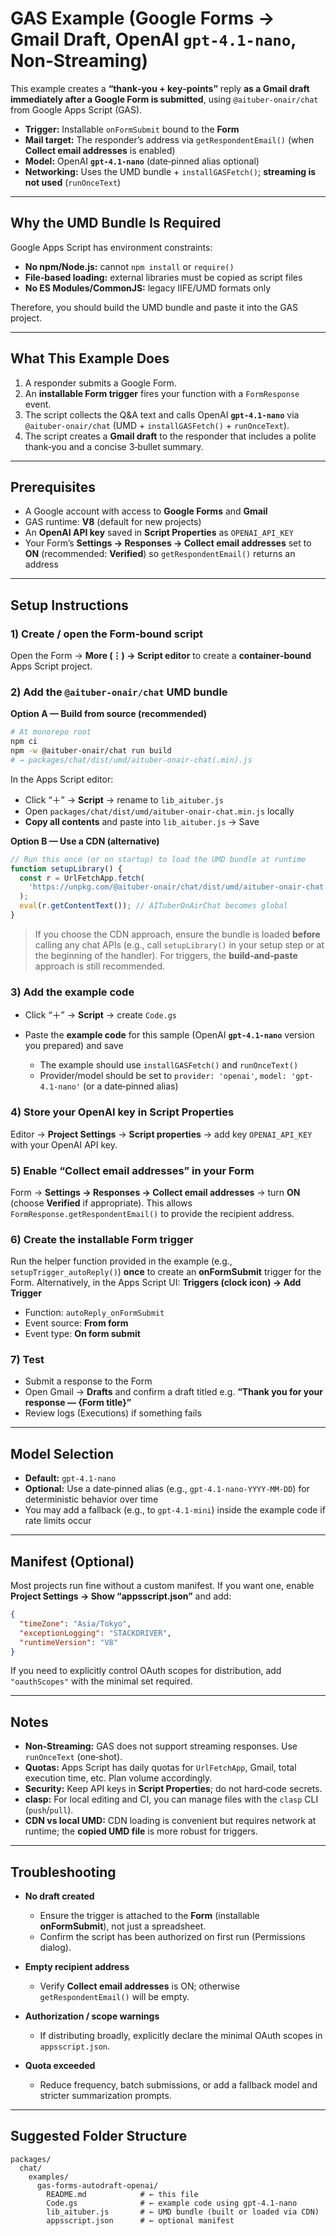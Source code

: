 # GAS Example (Google Forms → Gmail Draft, OpenAI `gpt-4.1-nano`, Non‑Streaming)

This example creates a **“thank‑you + key‑points”** reply **as a Gmail draft immediately after a Google Form is submitted**, using `@aituber-onair/chat` from Google Apps Script (GAS).

* **Trigger:** Installable `onFormSubmit` bound to the **Form**
* **Mail target:** The responder’s address via `getRespondentEmail()` (when **Collect email addresses** is enabled)
* **Model:** OpenAI **`gpt-4.1-nano`** (date‑pinned alias optional)
* **Networking:** Uses the UMD bundle + `installGASFetch()`; **streaming is not used** (`runOnceText`)

---

## Why the UMD Bundle Is Required

Google Apps Script has environment constraints:

* **No npm/Node.js:** cannot `npm install` or `require()`
* **File‑based loading:** external libraries must be copied as script files
* **No ES Modules/CommonJS:** legacy IIFE/UMD formats only

Therefore, you should build the UMD bundle and paste it into the GAS project.

---

## What This Example Does

1. A responder submits a Google Form.
2. An **installable Form trigger** fires your function with a `FormResponse` event.
3. The script collects the Q\&A text and calls OpenAI **`gpt-4.1-nano`** via `@aituber-onair/chat` (UMD + `installGASFetch()` + `runOnceText`).
4. The script creates a **Gmail draft** to the responder that includes a polite thank‑you and a concise 3‑bullet summary.

---

## Prerequisites

* A Google account with access to **Google Forms** and **Gmail**
* GAS runtime: **V8** (default for new projects)
* An **OpenAI API key** saved in **Script Properties** as `OPENAI_API_KEY`
* Your Form’s **Settings → Responses → Collect email addresses** set to **ON** (recommended: **Verified**) so `getRespondentEmail()` returns an address

---

## Setup Instructions

### 1) Create / open the Form‑bound script

Open the Form → **More (⋮) → Script editor** to create a **container‑bound** Apps Script project.

### 2) Add the `@aituber-onair/chat` UMD bundle

**Option A — Build from source (recommended)**

```bash
# At monorepo root
npm ci
npm -w @aituber-onair/chat run build
# → packages/chat/dist/umd/aituber-onair-chat(.min).js
```

In the Apps Script editor:

* Click “＋” → **Script** → rename to `lib_aituber.js`
* Open `packages/chat/dist/umd/aituber-onair-chat.min.js` locally
* **Copy all contents** and paste into `lib_aituber.js` → Save

**Option B — Use a CDN (alternative)**

```javascript
// Run this once (or on startup) to load the UMD bundle at runtime
function setupLibrary() {
  const r = UrlFetchApp.fetch(
    'https://unpkg.com/@aituber-onair/chat/dist/umd/aituber-onair-chat.min.js'
  );
  eval(r.getContentText()); // AITuberOnAirChat becomes global
}
```

> If you choose the CDN approach, ensure the bundle is loaded **before** calling any chat APIs (e.g., call `setupLibrary()` in your setup step or at the beginning of the handler). For triggers, the **build‑and‑paste** approach is still recommended.

### 3) Add the example code

* Click “＋” → **Script** → create `Code.gs`
* Paste the **example code** for this sample (OpenAI **`gpt-4.1-nano`** version you prepared) and save

  * The example should use `installGASFetch()` and `runOnceText()`
  * Provider/model should be set to `provider: 'openai'`, `model: 'gpt-4.1-nano'` (or a date‑pinned alias)

### 4) Store your OpenAI key in Script Properties

Editor → **Project Settings** → **Script properties** → add key `OPENAI_API_KEY` with your OpenAI API key.

### 5) Enable “Collect email addresses” in your Form

Form → **Settings → Responses → Collect email addresses** → turn **ON** (choose **Verified** if appropriate).
This allows `FormResponse.getRespondentEmail()` to provide the recipient address.

### 6) Create the installable Form trigger

Run the helper function provided in the example (e.g., `setupTrigger_autoReply()`) **once** to create an **onFormSubmit** trigger for the Form.
Alternatively, in the Apps Script UI: **Triggers (clock icon) → Add Trigger**

* Function: `autoReply_onFormSubmit`
* Event source: **From form**
* Event type: **On form submit**

### 7) Test

* Submit a response to the Form
* Open Gmail → **Drafts** and confirm a draft titled e.g.
  **“Thank you for your response — {Form title}”**
* Review logs (Executions) if something fails

---

## Model Selection

* **Default:** `gpt-4.1-nano`
* **Optional:** Use a date‑pinned alias (e.g., `gpt-4.1-nano-YYYY-MM-DD`) for deterministic behavior over time
* You may add a fallback (e.g., to `gpt-4.1-mini`) inside the example code if rate limits occur

---

## Manifest (Optional)

Most projects run fine without a custom manifest. If you want one, enable **Project Settings → Show “appsscript.json”** and add:

```json
{
  "timeZone": "Asia/Tokyo",
  "exceptionLogging": "STACKDRIVER",
  "runtimeVersion": "V8"
}
```

If you need to explicitly control OAuth scopes for distribution, add `"oauthScopes"` with the minimal set required.

---

## Notes

* **Non‑Streaming:** GAS does not support streaming responses. Use `runOnceText` (one‑shot).
* **Quotas:** Apps Script has daily quotas for `UrlFetchApp`, Gmail, total execution time, etc. Plan volume accordingly.
* **Security:** Keep API keys in **Script Properties**; do not hard‑code secrets.
* **clasp:** For local editing and CI, you can manage files with the `clasp` CLI (`push`/`pull`).
* **CDN vs local UMD:** CDN loading is convenient but requires network at runtime; the **copied UMD file** is more robust for triggers.

---

## Troubleshooting

* **No draft created**

  * Ensure the trigger is attached to the **Form** (installable **onFormSubmit**), not just a spreadsheet.
  * Confirm the script has been authorized on first run (Permissions dialog).
* **Empty recipient address**

  * Verify **Collect email addresses** is ON; otherwise `getRespondentEmail()` will be empty.
* **Authorization / scope warnings**

  * If distributing broadly, explicitly declare the minimal OAuth scopes in `appsscript.json`.
* **Quota exceeded**

  * Reduce frequency, batch submissions, or add a fallback model and stricter summarization prompts.

---

## Suggested Folder Structure

```
packages/
  chat/
    examples/
      gas-forms-autodraft-openai/
        README.md            # ← this file
        Code.gs              # ← example code using gpt-4.1-nano
        lib_aituber.js       # ← UMD bundle (built or loaded via CDN)
        appsscript.json      # ← optional manifest
```
